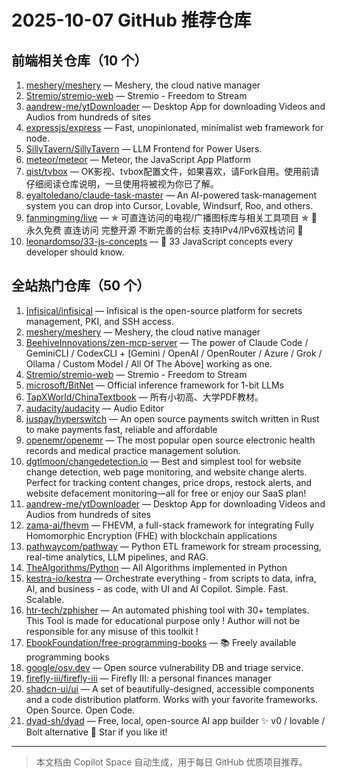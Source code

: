 # 2025-10-07 GitHub 推荐仓库

## 前端相关仓库（10 个）

1. [meshery/meshery](https://github.com/meshery/meshery) — Meshery, the cloud native manager
2. [Stremio/stremio-web](https://github.com/Stremio/stremio-web) — Stremio - Freedom to Stream
3. [aandrew-me/ytDownloader](https://github.com/aandrew-me/ytDownloader) — Desktop App for downloading Videos and Audios from hundreds of sites
4. [expressjs/express](https://github.com/expressjs/express) — Fast, unopinionated, minimalist web framework for node.
5. [SillyTavern/SillyTavern](https://github.com/SillyTavern/SillyTavern) — LLM Frontend for Power Users.
6. [meteor/meteor](https://github.com/meteor/meteor) — Meteor, the JavaScript App Platform
7. [qist/tvbox](https://github.com/qist/tvbox) — OK影视、tvbox配置文件，如果喜欢，请Fork自用。使用前请仔细阅读仓库说明，一旦使用将被视为你已了解。
8. [eyaltoledano/claude-task-master](https://github.com/eyaltoledano/claude-task-master) — An AI-powered task-management system you can drop into Cursor, Lovable, Windsurf, Roo, and others.
9. [fanmingming/live](https://github.com/fanmingming/live) — ✯ 可直连访问的电视/广播图标库与相关工具项目 ✯ 🔕 永久免费 直连访问 完整开源 不断完善的台标 支持IPv4/IPv6双栈访问 🔕
10. [leonardomso/33-js-concepts](https://github.com/leonardomso/33-js-concepts) — 📜 33 JavaScript concepts every developer should know.

## 全站热门仓库（50 个）

1. [Infisical/infisical](https://github.com/Infisical/infisical) — Infisical is the open-source platform for secrets management, PKI, and SSH access.
2. [meshery/meshery](https://github.com/meshery/meshery) — Meshery, the cloud native manager
3. [BeehiveInnovations/zen-mcp-server](https://github.com/BeehiveInnovations/zen-mcp-server) — The power of Claude Code / GeminiCLI / CodexCLI + [Gemini / OpenAI / OpenRouter / Azure / Grok / Ollama / Custom Model / All Of The Above] working as one.
4. [Stremio/stremio-web](https://github.com/Stremio/stremio-web) — Stremio - Freedom to Stream
5. [microsoft/BitNet](https://github.com/microsoft/BitNet) — Official inference framework for 1-bit LLMs
6. [TapXWorld/ChinaTextbook](https://github.com/TapXWorld/ChinaTextbook) — 所有小初高、大学PDF教材。
7. [audacity/audacity](https://github.com/audacity/audacity) — Audio Editor
8. [juspay/hyperswitch](https://github.com/juspay/hyperswitch) — An open source payments switch written in Rust to make payments fast, reliable and affordable
9. [openemr/openemr](https://github.com/openemr/openemr) — The most popular open source electronic health records and medical practice management solution.
10. [dgtlmoon/changedetection.io](https://github.com/dgtlmoon/changedetection.io) — Best and simplest tool for website change detection, web page monitoring, and website change alerts. Perfect for tracking content changes, price drops, restock alerts, and website defacement monitoring—all for free or enjoy our SaaS plan!
11. [aandrew-me/ytDownloader](https://github.com/aandrew-me/ytDownloader) — Desktop App for downloading Videos and Audios from hundreds of sites
12. [zama-ai/fhevm](https://github.com/zama-ai/fhevm) — FHEVM, a full-stack framework for integrating Fully Homomorphic Encryption (FHE) with blockchain applications
13. [pathwaycom/pathway](https://github.com/pathwaycom/pathway) — Python ETL framework for stream processing, real-time analytics, LLM pipelines, and RAG.
14. [TheAlgorithms/Python](https://github.com/TheAlgorithms/Python) — All Algorithms implemented in Python
15. [kestra-io/kestra](https://github.com/kestra-io/kestra) — Orchestrate everything - from scripts to data, infra, AI, and business - as code, with UI and AI Copilot. Simple. Fast. Scalable.
16. [htr-tech/zphisher](https://github.com/htr-tech/zphisher) — An automated phishing tool with 30+ templates. This Tool is made for educational purpose only ! Author will not be responsible for any misuse of this toolkit !
17. [EbookFoundation/free-programming-books](https://github.com/EbookFoundation/free-programming-books) — 📚 Freely available programming books
18. [google/osv.dev](https://github.com/google/osv.dev) — Open source vulnerability DB and triage service.
19. [firefly-iii/firefly-iii](https://github.com/firefly-iii/firefly-iii) — Firefly III: a personal finances manager
20. [shadcn-ui/ui](https://github.com/shadcn-ui/ui) — A set of beautifully-designed, accessible components and a code distribution platform. Works with your favorite frameworks. Open Source. Open Code.
21. [dyad-sh/dyad](https://github.com/dyad-sh/dyad) — Free, local, open-source AI app builder ✨ v0 / lovable / Bolt alternative 🌟 Star if you like it!

---

> 本文档由 Copilot Space 自动生成，用于每日 GitHub 优质项目推荐。
